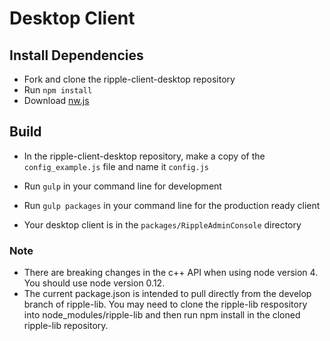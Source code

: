 # Desktop Client

## Install Dependencies

- Fork and clone the ripple-client-desktop repository
- Run `npm install`
- Download [nw.js](https://github.com/nwjs/npm-installer)

## Build

- In the ripple-client-desktop repository, make a copy of the `config_example.js` file and name it `config.js`
- Run `gulp` in your command line for development

- Run `gulp packages` in your command line for the production ready client
- Your desktop client is in the `packages/RippleAdminConsole` directory

### Note
- There are breaking changes in the c++ API when using node version 4. You should use node version 0.12.
- The current package.json is intended to pull directly from the develop branch of ripple-lib. You may need to clone the ripple-lib respository into node_modules/ripple-lib and then run npm install in the cloned ripple-lib repository.
